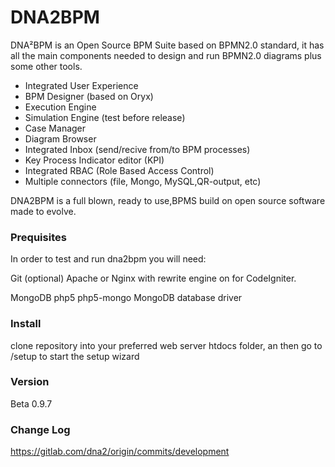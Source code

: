 # DNA2BPM

DNA²BPM is an Open Source BPM Suite based on BPMN2.0 standard, it has all the main components needed to design and run BPMN2.0 diagrams plus some other tools.

  - Integrated User Experience
  - BPM Designer (based on Oryx)
  - Execution Engine
  - Simulation Engine (test before release)
  - Case Manager
  - Diagram Browser
  - Integrated Inbox (send/recive from/to BPM processes)
  - Key Process Indicator editor (KPI)
  - Integrated RBAC (Role Based Access Control)
  - Multiple connectors (file, Mongo, MySQL,QR-output, etc)

DNA2BPM is a full blown, ready to use,BPMS build on open source software made to evolve.

### Prequisites
In order to test and run dna2bpm you will need:

Git (optional)
Apache or Nginx with rewrite engine on for CodeIgniter.

MongoDB
php5
php5-mongo MongoDB database driver

### Install
clone repository into your preferred web server htdocs folder, an then go to /setup to start the setup wizard


### Version
Beta 0.9.7

### Change Log
https://gitlab.com/dna2/origin/commits/development